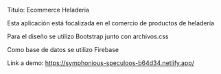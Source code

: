 Titulo: Ecommerce Heladeria

Esta aplicación está focalizada en el comercio de productos de heladería 

Para el diseño se utilizo Bootstrap junto con archivos.css

Como base de datos se utilizo Firebase 

Link a demo: https://symphonious-speculoos-b64d34.netlify.app/

